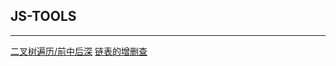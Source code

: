 ## JS-TOOLS
---
[二叉树遍历/前中后深](https://github.com/zhanhgao/js-tools/blob/master/binary-tree.js)
[链表的增删查](https://github.com/zhanhgao/js-tools/blob/master/link-list.js)


